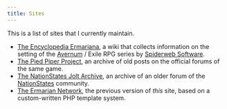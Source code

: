 ```yaml
---
title: Sites
---
```


This is a list of sites that I currently maintain.

* [The Encyclopedia Ermariana](https://encyclopedia.ermarian.net/), a wiki that
  collects information on the setting of the [Avernum](http://www.avernum.com/)
   / Exile RPG series by [Spiderweb Software](https://www.spidweb.com/).
* [The Pied Piper Project](https://pied-piper.ermarian.net/), an archive of old
  posts on the official forums of the same game.
* [The NationStates Jolt Archive](https://nationstates.ermarian.net/jolt/), an
  archive of an older forum of the [NationStates](https://www.nationstates.com/)
  community.
* [The Ermarian Network](https://ermarian.net/), the previous version of *this*
  site, based on a custom-written PHP template system.
